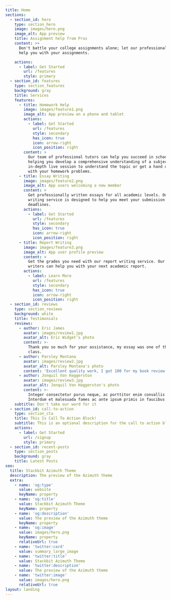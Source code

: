 ```yaml
---
title: Home
sections:
  - section_id: hero
    type: section_hero
    image: images/hero.png
    image_alt: App preview
    title: Assignment help from Pros
    content: >+
      Don't battle your college assignments alone; let our professional writers
      help you with your assignments.

    actions:
      - label: Get Started
        url: /features
        style: primary
  - section_id: features
    type: section_features
    background: gray
    title: Services
    features:
      - title: Homework Help
        image: images/feature1.png
        image_alt: App preview on a phone and tablet
        actions:
          - label: Get Started
            url: /features
            style: secondary
            has_icon: true
            icon: arrow-right
            icon_position: right
        content: >
          Our team of professional tutors can help you succeed in school by
          helping you develop a comprehensive understanding of a subject. Get an
          in-depth live session to understand the topic or get a hand on help
          with your homework problems.
      - title: Essay Writing
        image: images/feature2.png
        image_alt: App users welcoming a new member
        content: >
          Get professionally written essays for all academic levels. Our essay
          writing service is designed to help you meet your submission
          deadlines.
        actions:
          - label: Get Started
            url: /features
            style: secondary
            has_icon: true
            icon: arrow-right
            icon_position: right
      - title: Report Writing
        image: images/feature3.png
        image_alt: App user profile preview
        content: >
          Get the grades you need with our report writing service. Our talented
          writers can help you with your next academic report. 
        actions:
          - label: Learn More
            url: /features
            style: secondary
            has_icon: true
            icon: arrow-right
            icon_position: right
  - section_id: reviews
    type: section_reviews
    background: white
    title: Testimonials
    reviews:
      - author: Eric James
        avatar: images/review1.jpg
        avatar_alt: Eric Widget's photo
        content: >-
          Thank you so much for your assistance, my essay was one of the best in
          class.
      - author: Parsley Montana
        avatar: images/review2.jpg
        avatar_alt: Parsley Montana's photo
        content: 'Excellent quality work, I got 100 for my book review!'
      - author: Jonquil Von Haggerston
        avatar: images/review3.jpg
        avatar_alt: Jonquil Von Haggerston's photo
        content: >-
          Integer consectetur purus neque, ac porttitor enim convallis vitae.
          Interdum et malesuada fames ac ante ipsum primis in faucibus.
    subtitle: Don't take our word for it
  - section_id: call-to-action
    type: section_cta
    title: This Is Call To Action Block!
    subtitle: This is an optional description for the call to action block.
    actions:
      - label: Get Started
        url: /signup
        style: primary
  - section_id: recent-posts
    type: section_posts
    background: gray
    title: Latest Posts
seo:
  title: Stackbit Azimuth Theme
  description: The preview of the Azimuth theme
  extra:
    - name: 'og:type'
      value: website
      keyName: property
    - name: 'og:title'
      value: Stackbit Azimuth Theme
      keyName: property
    - name: 'og:description'
      value: The preview of the Azimuth theme
      keyName: property
    - name: 'og:image'
      value: images/hero.png
      keyName: property
      relativeUrl: true
    - name: 'twitter:card'
      value: summary_large_image
    - name: 'twitter:title'
      value: Stackbit Azimuth Theme
    - name: 'twitter:description'
      value: The preview of the Azimuth theme
    - name: 'twitter:image'
      value: images/hero.png
      relativeUrl: true
layout: landing
---
```

